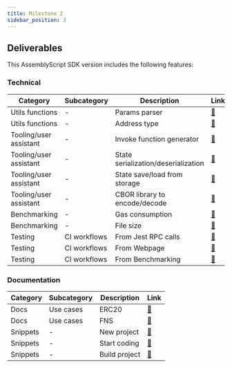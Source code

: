 ```yaml
---
title: Milestone 2
sidebar_position: 3
---
```


## Deliverables

This AssemblyScript SDK version includes the following features:

### Technical
| Category               | Subcategory  | Description                         | Link                                                                                              |
|------------------------|--------------|-------------------------------------|---------------------------------------------------------------------------------------------------|
| Utils functions        | -            | Params parser                       | [:link:](https://github.com/Zondax/fvm-as-sdk/tree/master/assembly/utils/params)                  |
| Utils functions        | -            | Address type                        | [:link:](https://github.com/Zondax/fvm-as-sdk/tree/master/assembly/utils/address)                 |
| Tooling/user assistant | -            | Invoke function generator           | [:link:](https://github.com/Zondax/fvm-as-bindgen/blob/master/src/codegen/invoke/index.ts)        |
| Tooling/user assistant | -            | State serialization/deserialization | [:link:](https://github.com/Zondax/fvm-as-bindgen/blob/master/src/codegen/state/index.ts)         |
| Tooling/user assistant | -            | State save/load from storage        | [:link:](https://github.com/Zondax/fvm-as-sdk/blob/master/assembly/utils/state/index.ts)          |
| Tooling/user assistant | -            | CBOR library to encode/decode       | [:link:](https://github.com/Zondax/assemblyscript-cbor)                                           |
| Benchmarking           | -            | Gas consumption                     | [:link:](https://github.com/Zondax/fil-hello-world-actor-as/blob/master/benchmarking/src/main.rs) |
| Benchmarking           | -            | File size                           | [:link:](https://github.com/Zondax/fil-hello-world-actor-as/blob/master/benchmarking/src/main.rs) |
| Testing                | CI workflows | From Jest RPC calls                 | [:link:](https://github.com/Zondax/fil-hello-world-actor-as/tree/master/tests/rpc)                |
| Testing                | CI workflows | From Webpage                        | [:link:](https://github.com/Zondax/fil-hello-world-actor-as/tree/master/tests/browser)            |
| Testing                | CI workflows | From Benchmarking                   | [:link:](https://github.com/Zondax/fil-hello-world-actor-as/tree/master/tests/local-vm)           |


### Documentation
| Category               | Subcategory  | Description                         | Link                                                                                              |
|------------------------|--------------|-------------------------------------|---------------------------------------------------------------------------------------------------|
| Docs                   | Use cases    | ERC20                               | [:link:](https://github.com/Zondax/fvm-as-sdk/blob/master/docs/examples/erc20.md)                 |
| Docs                   | Use cases    | FNS                                 | [:link:](https://github.com/Zondax/fvm-as-sdk/blob/master/docs/examples/fns.md)                   |
| Snippets               | -            | New project                         | [:link:](https://github.com/Zondax/fvm-as-sdk/blob/master/docs/start-coding/new_project.md)       |
| Snippets               | -            | Start coding                        | [:link:](https://github.com/Zondax/fvm-as-sdk/blob/master/docs/start-coding/start_coding.md)      |
| Snippets               | -            | Build project                       | [:link:](https://github.com/Zondax/fvm-as-sdk/blob/master/docs/start-coding/build_project.md)     |
